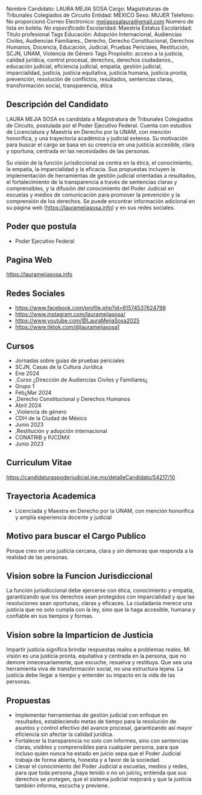 Nombre Candidato: LAURA MEJIA SOSA
Cargo: Magistraturas de Tribunales Colegiados de Circuito
Entidad: MEXICO
Sexo: MUJER
Telefono: No proporcionó
Correo Electronico: mejiasosalaura@gmail.com
Numero de lista en boleta: *No especificado*
Escolaridad: Maestría
Estatus Escolaridad: Título profesional
Tags Educación: Adopción Internacional, Audiencias Civiles, Audiencias Familiares., Derecho, Derecho Constitucional, Derechos Humanos, Docencia, Educación, Judicial, Pruebas Periciales, Restitución, SCJN, UNAM, Violencia de Género
Tags Propósito: acceso a la justicia, calidad jurídica, control procesal, derechos, derechos ciudadanos., educación judicial, eficiencia judicial, empatía, gestión judicial, imparcialidad, justicia, justicia equitativa, justicia humana, justicia pronta, prevención, resolución de conflictos, resultados, sentencias claras, transformación social, transparencia, ética


## Descripción del Candidato 

LAURA MEJIA SOSA es candidata a Magistratura de Tribunales Colegiados de Circuito, postulada por el Poder Ejecutivo Federal. Cuenta con estudios de Licenciatura y Maestría en Derecho por la UNAM, con mención honorífica, y una trayectoria académica y judicial extensa. Su motivación para buscar el cargo se basa en su creencia en una justicia accesible, clara y oportuna, centrada en las necesidades de las personas.

Su visión de la función jurisdiccional se centra en la ética, el conocimiento, la empatía, la imparcialidad y la eficacia. Sus propuestas incluyen la implementación de herramientas de gestión judicial orientadas a resultados, el fortalecimiento de la transparencia a través de sentencias claras y comprensibles, y la difusión del conocimiento del Poder Judicial en escuelas y medios de comunicación para promover la prevención y la comprensión de los derechos. Se puede encontrar información adicional en su página web (https://lauramejiasosa.info) y en sus redes sociales.


## Poder que postula

- Poder Ejecutivo Federal


## Pagina Web

https://lauramejiasosa.info


## Redes Sociales

- https://www.facebook.com/profile.php?id=61574537624798
- https://www.instagram.com/lauramejiasosa/
- https://www.youtube.com/@LauraMejiaSosa2025
- https://www.tiktok.com/@lauramejiasosa1


## Cursos

- Jornadas sobre guías de pruebas periciales
- SCJN, Casas de la Cultura Jurídica
- Ene 2024
- ,Curso ¿Dirección de Audiencias Civiles y Familiares¿
- Grupo 1
- Feb¿Mar 2024
- ,Derecho Constitucional y Derechos Humanos
- Abril 2024
- ,Violencia de género
- CDH de la Ciudad de México
- Junio 2023
- ,Restitución y adopción internacional
- CONATRIB y PJCDMX
- Junio 2023


## Curriculum Vitae

https://candidaturaspoderjudicial.ine.mx/detalleCandidato/54217/10


## Trayectoria Academica

- Licenciada y Maestra en Derecho por la UNAM, con mención honorífica y amplia experiencia docente y judicial


## Motivo para buscar el Cargo Publico

Porque creo en una justicia cercana, clara y sin demoras que responda a la realidad de las personas.


## Vision sobre la Funcion Jurisdiccional

La función jurisdiccional debe ejercerse con ética, conocimiento y empatía, garantizando que los derechos sean protegidos con imparcialidad y que las resoluciones sean oportunas, claras y eficaces. La ciudadanía merece una justicia que no solo cumpla con la ley, sino que la haga accesible, humana y confiable en sus tiempos y formas.


## Vision sobre la Imparticion de Justicia

Impartir justicia significa brindar respuestas reales a problemas reales. Mi visión es una justicia pronta, equitativa y centrada en la persona, que no demore innecesariamente, que escuche, resuelva y restituya. Que sea una herramienta viva de transformación social, no una estructura lejana. La justicia debe llegar a tiempo y entender su impacto en la vida de las personas.


## Propuestas

- Implementar herramientas de gestión judicial con enfoque en resultados, estableciendo metas de tiempo para la resolución de asuntos y control efectivo del avance procesal, garantizando así mayor eficiencia sin afectar la calidad jurídica.
- Fortalecer la transparencia no solo con informes, sino con sentencias claras, visibles y comprensibles para cualquier persona, para que incluso quien nunca ha estado en juicio sepa que el Poder Judicial trabaja de forma abierta, honesta y a favor de la sociedad.
- Llevar el conocimiento del Poder Judicial a escuelas, medios y redes, para que toda persona ¿haya tenido o no un juicio¿ entienda que sus derechos se protegen, que el sistema judicial mejorará y que la justicia también informa, escucha y previene.

